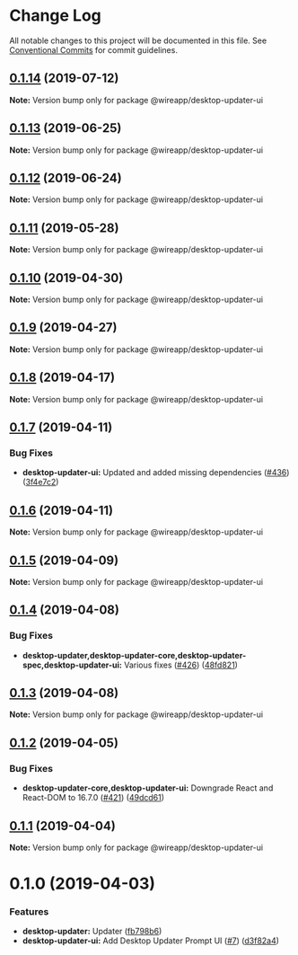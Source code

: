 # Change Log

All notable changes to this project will be documented in this file.
See [Conventional Commits](https://conventionalcommits.org) for commit guidelines.

## [0.1.14](https://github.com/wireapp/wire-desktop-packages/tree/master/packages/desktop-updater-ui/compare/@wireapp/desktop-updater-ui@0.1.13...@wireapp/desktop-updater-ui@0.1.14) (2019-07-12)

**Note:** Version bump only for package @wireapp/desktop-updater-ui





## [0.1.13](https://github.com/wireapp/wire-desktop-packages/tree/master/packages/desktop-updater-ui/compare/@wireapp/desktop-updater-ui@0.1.12...@wireapp/desktop-updater-ui@0.1.13) (2019-06-25)

**Note:** Version bump only for package @wireapp/desktop-updater-ui





## [0.1.12](https://github.com/wireapp/wire-desktop-packages/tree/master/packages/desktop-updater-ui/compare/@wireapp/desktop-updater-ui@0.1.11...@wireapp/desktop-updater-ui@0.1.12) (2019-06-24)

**Note:** Version bump only for package @wireapp/desktop-updater-ui





## [0.1.11](https://github.com/wireapp/wire-desktop-packages/tree/master/packages/desktop-updater-ui/compare/@wireapp/desktop-updater-ui@0.1.10...@wireapp/desktop-updater-ui@0.1.11) (2019-05-28)

**Note:** Version bump only for package @wireapp/desktop-updater-ui





## [0.1.10](https://github.com/wireapp/wire-desktop-packages/tree/master/packages/desktop-updater-ui/compare/@wireapp/desktop-updater-ui@0.1.9...@wireapp/desktop-updater-ui@0.1.10) (2019-04-30)

**Note:** Version bump only for package @wireapp/desktop-updater-ui





## [0.1.9](https://github.com/wireapp/wire-desktop-packages/tree/master/packages/desktop-updater-ui/compare/@wireapp/desktop-updater-ui@0.1.8...@wireapp/desktop-updater-ui@0.1.9) (2019-04-27)

**Note:** Version bump only for package @wireapp/desktop-updater-ui





## [0.1.8](https://github.com/wireapp/wire-desktop-packages/tree/master/packages/desktop-updater-ui/compare/@wireapp/desktop-updater-ui@0.1.7...@wireapp/desktop-updater-ui@0.1.8) (2019-04-17)

**Note:** Version bump only for package @wireapp/desktop-updater-ui





## [0.1.7](https://github.com/wireapp/wire-desktop-packages/tree/master/packages/desktop-updater-ui/compare/@wireapp/desktop-updater-ui@0.1.6...@wireapp/desktop-updater-ui@0.1.7) (2019-04-11)


### Bug Fixes

* **desktop-updater-ui:** Updated and added missing dependencies ([#436](https://github.com/wireapp/wire-desktop-packages/tree/master/packages/desktop-updater-ui/issues/436)) ([3f4e7c2](https://github.com/wireapp/wire-desktop-packages/tree/master/packages/desktop-updater-ui/commit/3f4e7c2))





## [0.1.6](https://github.com/wireapp/wire-desktop-packages/tree/master/packages/desktop-updater-ui/compare/@wireapp/desktop-updater-ui@0.1.5...@wireapp/desktop-updater-ui@0.1.6) (2019-04-11)

**Note:** Version bump only for package @wireapp/desktop-updater-ui





## [0.1.5](https://github.com/wireapp/wire-desktop-packages/tree/master/packages/desktop-updater-ui/compare/@wireapp/desktop-updater-ui@0.1.4...@wireapp/desktop-updater-ui@0.1.5) (2019-04-09)

**Note:** Version bump only for package @wireapp/desktop-updater-ui





## [0.1.4](https://github.com/wireapp/wire-desktop-packages/tree/master/packages/desktop-updater-ui/compare/@wireapp/desktop-updater-ui@0.1.3...@wireapp/desktop-updater-ui@0.1.4) (2019-04-08)


### Bug Fixes

* **desktop-updater,desktop-updater-core,desktop-updater-spec,desktop-updater-ui:** Various fixes ([#426](https://github.com/wireapp/wire-desktop-packages/tree/master/packages/desktop-updater-ui/issues/426)) ([48fd821](https://github.com/wireapp/wire-desktop-packages/tree/master/packages/desktop-updater-ui/commit/48fd821))





## [0.1.3](https://github.com/wireapp/wire-desktop-packages/tree/master/packages/desktop-updater-ui/compare/@wireapp/desktop-updater-ui@0.1.2...@wireapp/desktop-updater-ui@0.1.3) (2019-04-08)

**Note:** Version bump only for package @wireapp/desktop-updater-ui





## [0.1.2](https://github.com/wireapp/wire-desktop-packages/tree/master/packages/desktop-updater-ui/compare/@wireapp/desktop-updater-ui@0.1.1...@wireapp/desktop-updater-ui@0.1.2) (2019-04-05)


### Bug Fixes

* **desktop-updater-core,desktop-updater-ui:** Downgrade React and React-DOM to 16.7.0 ([#421](https://github.com/wireapp/wire-desktop-packages/tree/master/packages/desktop-updater-ui/issues/421)) ([49dcd61](https://github.com/wireapp/wire-desktop-packages/tree/master/packages/desktop-updater-ui/commit/49dcd61))





## [0.1.1](https://github.com/wireapp/wire-desktop-packages/tree/master/packages/desktop-updater-ui/compare/@wireapp/desktop-updater-ui@0.1.0...@wireapp/desktop-updater-ui@0.1.1) (2019-04-04)

**Note:** Version bump only for package @wireapp/desktop-updater-ui





# 0.1.0 (2019-04-03)


### Features

* **desktop-updater:** Updater ([fb798b6](https://github.com/wireapp/wire-desktop-packages/tree/master/packages/desktop-updater-ui/commit/fb798b6))
* **desktop-updater-ui:** Add Desktop Updater Prompt UI ([#7](https://github.com/wireapp/wire-desktop-packages/tree/master/packages/desktop-updater-ui/issues/7)) ([d3f82a4](https://github.com/wireapp/wire-desktop-packages/tree/master/packages/desktop-updater-ui/commit/d3f82a4))
